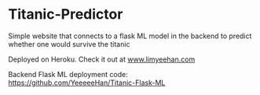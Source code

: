 # Titanic-Predictor
Simple website that connects to a flask ML model in the backend to predict whether one would survive the titanic

Deployed on Heroku. Check it out at www.limyeehan.com

Backend Flask ML deployment code: https://github.com/YeeeeeHan/Titanic-Flask-ML
